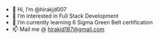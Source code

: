 - 👋 Hi, I’m @hirakjd007
- 👀 I’m interested in Full Stack Development 
- 🌱 I’m currently learning 6 Sigma Green Belt certification
- 📫 Mail me @ hirakjd187@gmail.com

<!---
hirakjd007/hirakjd007 is a ✨ special ✨ repository because its `README.md` (this file) appears on your GitHub profile.
You can click the Preview link to take a look at your changes.
--->
